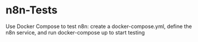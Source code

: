 # n8n-Tests
Use Docker Compose to test n8n: create a docker-compose.yml, define the n8n service, and run docker-compose up to start testing
